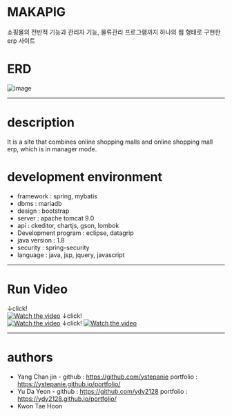 # MAKAPIG
쇼핑몰의 전반적 기능과 관리자 기능, 물류관리 프로그램까지 하나의 웹 형태로 구현한 erp 사이트

# ERD
![image](https://user-images.githubusercontent.com/65270992/107955729-7703e200-6fe1-11eb-9684-630cbd241ffb.png)

---
# description
It is a site that combines online shopping malls and online shopping mall erp, which is in manager mode.

# development environment
* framework : spring, mybatis
* dbms : mariadb
* design : bootstrap
* server : apache tomcat 9.0
* api : ckeditor, chartjs, gson, lombok
* Development program : eclipse, datagrip
* java version : 1.8
* security : spring-security
* language : java, jsp, jquery, javascript

---
# Run Video
↓click!  
[![Watch the video](https://img.youtube.com/vi/k0KU1AfX8Lw/0.jpg)](https://youtu.be/k0KU1AfX8Lw)
↓click!  
[![Watch the video](https://img.youtube.com/vi/PzMemJM4b_4/0.jpg)](https://youtu.be/PzMemJM4b_4)
↓click! 
[![Watch the video](https://img.youtube.com/vi/1KVjb6pE62A/0.jpg)](https://youtu.be/1KVjb6pE62A)

---
# authors
* Yang Chan jin - github : <https://github.com/ystepanie> portfolio : <https://ystepanie.github.io/portfolio/>
* Yu Da Yeon - github : <https://github.com/ydy2128> portfolio : <https://ydy2128.github.io/portfolio/>
* Kwon Tae Hoon
